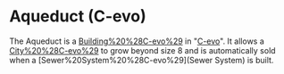 # Aqueduct (C-evo)

The Aqueduct is a [Building%20%28C-evo%29](building) in "[C-evo](C-evo)". It allows a [City%20%28C-evo%29](city) to grow beyond size 8 and is automatically sold when a [Sewer%20System%20%28C-evo%29](Sewer System) is built.